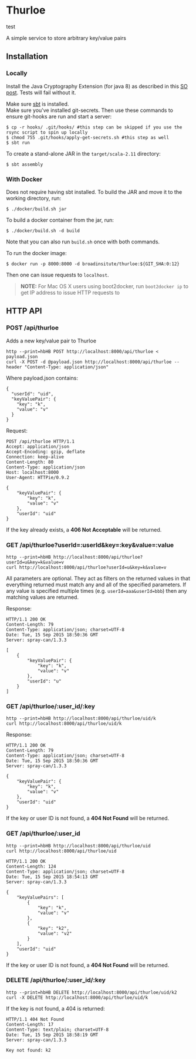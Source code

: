 # Thurloe
test

A simple service to store arbitrary key/value pairs

## Installation

### Locally

Install the Java Cryptography Extension (for java 8) as described in this [SO post](https://stackoverflow.com/questions/6481627/java-security-illegal-key-size-or-default-parameters). Tests will fail without it.

Make sure [sbt](http://www.scala-sbt.org/) is installed.  
Make sure you've installed git-secrets.
Then use these commands to ensure git-hooks are run and start a server:

```
$ cp -r hooks/ .git/hooks/ #this step can be skipped if you use the rsync script to spin up locally
$ chmod 755 .git/hooks/apply-get-secrets.sh #this step as well
$ sbt run
```

To create a stand-alone JAR in the `target/scala-2.11` directory:

```
$ sbt assembly
```

### With Docker
Does not require having sbt installed.  To build the JAR and move it to the working directory, run:
```
$ ./docker/build.sh jar
```

To build a docker container from the jar, run:
```
$ ./docker/build.sh -d build
```

Note that you can also run `build.sh` once with both commands.

To run the docker image:
```
$ docker run -p 8000:8000 -d broadinsitute/thurloe:${GIT_SHA:0:12}
```

Then one can issue requests to `localhost`.

> **NOTE:** For Mac OS X users using boot2docker, run `boot2docker ip` to get IP address to issue HTTP requests to

## HTTP API

### POST /api/thurloe

Adds a new key/value pair to Thurloe

```
http --print=hbHB POST http://localhost:8000/api/thurloe < payload.json
curl -X POST -d @payload.json http://localhost:8000/api/thurloe --header "Content-Type: application/json"
```

Where payload.json contains:

```
{
  "userId": "uid",
  "keyValuePair": {
    "key": "k",
    "value": "v"
  }
}
```

Request:

```
POST /api/thurloe HTTP/1.1
Accept: application/json
Accept-Encoding: gzip, deflate
Connection: keep-alive
Content-Length: 80
Content-Type: application/json
Host: localhost:8000
User-Agent: HTTPie/0.9.2

{
    "keyValuePair": {
        "key": "k",
        "value": "v"
    },
    "userId": "uid"
}
```

If the key already exists, a **406 Not Acceptable** will be returned.

### GET /api/thurloe?userId=:userId&key=:key&value=:value

```
http --print=hbHB http://localhost:8000/api/thurloe?userId=u&key=k&value=v
curl http://localhost:8000/api/thurloe?userId=u&key=k&value=v
```

All parameters are optional. 
They act as filters on the returned values in that everything returned must match any and all of the specified parameters.
If any value is specified multiple times (e.g. `userId=aaa&userId=bbb`) then any matching values are returned.

Response:

```
HTTP/1.1 200 OK
Content-Length: 79
Content-Type: application/json; charset=UTF-8
Date: Tue, 15 Sep 2015 18:50:36 GMT
Server: spray-can/1.3.3

[
    {
        "keyValuePair": {
            "key": "k",
            "value": "v"
        },
        "userId": "u"
    }
]
```

### GET /api/thurloe/:user_id/:key

```
http --print=hbHB http://localhost:8000/api/thurloe/uid/k
curl http://localhost:8000/api/thurloe/uid/k
```

Response:

```
HTTP/1.1 200 OK
Content-Length: 79
Content-Type: application/json; charset=UTF-8
Date: Tue, 15 Sep 2015 18:50:36 GMT
Server: spray-can/1.3.3

{
    "keyValuePair": {
        "key": "k",
        "value": "v"
    },
    "userId": "uid"
}
```

If the key or user ID is not found, a **404 Not Found** will be returned.

### GET /api/thurloe/:user_id

```
http --print=hbHB http://localhost:8000/api/thurloe/uid
curl http://localhost:8000/api/thurloe/uid
```

```
HTTP/1.1 200 OK
Content-Length: 124
Content-Type: application/json; charset=UTF-8
Date: Tue, 15 Sep 2015 18:54:13 GMT
Server: spray-can/1.3.3

{
    "keyValuePairs": [
        {
            "key": "k",
            "value": "v"
        },
        {
            "key": "k2",
            "value": "v2"
        }
    ],
    "userId": "uid"
}
```

If the key or user ID is not found, a **404 Not Found** will be returned.

### DELETE /api/thurloe/:user_id/:key

```
http --print=hbHB DELETE http://localhost:8000/api/thurloe/uid/k2
curl -X DELETE http://localhost:8000/api/thurloe/uid/k
```

If the key is not found, a 404 is returned:

```
HTTP/1.1 404 Not Found
Content-Length: 17
Content-Type: text/plain; charset=UTF-8
Date: Tue, 15 Sep 2015 18:58:19 GMT
Server: spray-can/1.3.3

Key not found: k2
```
